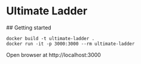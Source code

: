 # Ultimate Ladder

## Getting started
```
docker build -t ultimate-ladder .
docker run -it -p 3000:3000 --rm ultimate-ladder
```
Open browser at http://localhost:3000
